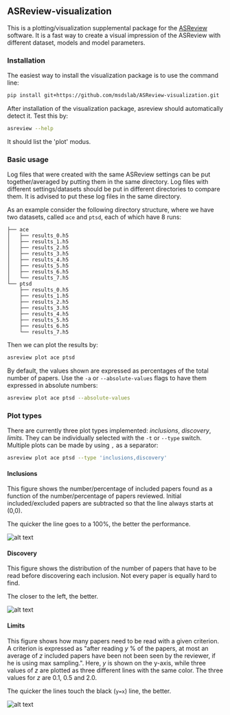 ## ASReview-visualization

This is a plotting/visualization supplemental package for the 
[ASReview](https://github.com/msdslab/automated-systematic-review)
software. It is a fast way to create a visual impression of the ASReview with different
dataset, models and model parameters.

### Installation

The easiest way to install the visualization package is to use the command line:

``` bash
pip install git+https://github.com/msdslab/ASReview-visualization.git
```

After installation of the visualization package, asreview should automatically detect it.
Test this by:

```bash
asreview --help
```

It should list the 'plot' modus.

### Basic usage

Log files that were created with the same ASReview settings can be put together/averaged by putting
them in the same directory. Log files with different settings/datasets should be put in different 
directories to compare them. It is advised to put these log files in the same directory.

As an example consider the following directory structure, where we have two datasets, called `ace` and
`ptsd`, each of which have 8 runs:

```
├── ace
│   ├── results_0.h5
│   ├── results_1.h5
│   ├── results_2.h5
│   ├── results_3.h5
│   ├── results_4.h5
│   ├── results_5.h5
│   ├── results_6.h5
│   └── results_7.h5
└── ptsd
    ├── results_0.h5
    ├── results_1.h5
    ├── results_2.h5
    ├── results_3.h5
    ├── results_4.h5
    ├── results_5.h5
    ├── results_6.h5
    └── results_7.h5
```

Then we can plot the results by:

```bash
asreview plot ace ptsd
```

By default, the values shown are expressed as percentages of the total number of papers. Use the
`-a` or `--absolute-values` flags to have them expressed in absolute numbers:

```bash
asreview plot ace ptsd --absolute-values
```


### Plot types

There are currently three plot types implemented: _inclusions_, _discovery_, _limits_. They can be
individually selected with the `-t` or `--type` switch. Multiple plots can be made by using `,` as
a separator:

```bash
asreview plot ace ptsd --type 'inclusions,discovery'
```

#### Inclusions

This figure shows the number/percentage of included papers found as a function of the
number/percentage of papers reviewed. Initial included/excluded papers are subtracted so that the line
always starts at (0,0).

The quicker the line goes to a 100%, the better the performance.

![alt text](https://github.com/asreview/asreview-visualization/raw/master/docs/inclusions.png "Inclusions")

#### Discovery

This figure shows the distribution of the number of papers that have to be read before discovering
each inclusion. Not every paper is equally hard to find.

The closer to the left, the better.

![alt text](https://github.com/asreview/asreview-visualization/raw/master/docs/discovery.png "Discovery")


#### Limits

This figure shows how many papers need to be read with a given criterion. A criterion is expressed
as "after reading _y_ % of the papers, at most an average of _z_ included papers have been not been
seen by the reviewer, if he is using max sampling.". Here, _y_ is shown on the y-axis, while
three values of _z_ are plotted as three different lines with the same color. The three values for
_z_ are 0.1, 0.5 and 2.0.

The quicker the lines touch the black (`y=x`) line, the better.

![alt text](https://github.com/asreview/asreview-visualization/raw/master/docs/limits.png "Limits")
